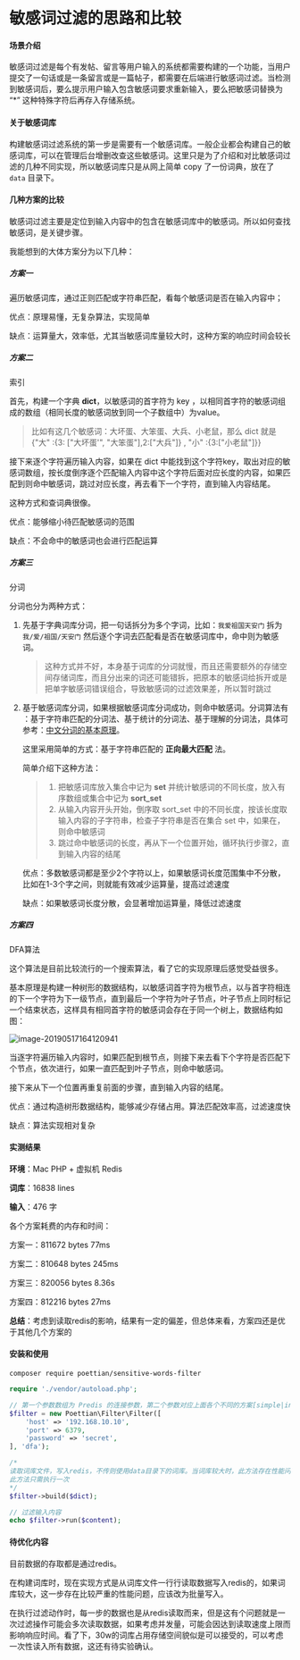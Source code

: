 # 敏感词过滤的思路和比较

#### 场景介绍

敏感词过滤是每个有发帖、留言等用户输入的系统都需要构建的一个功能，当用户提交了一句话或是一条留言或是一篇帖子，都需要在后端进行敏感词过滤。当检测到敏感词后，要么提示用户输入包含敏感词要求重新输入，要么把敏感词替换为 “*” 这种特殊字符后再存入存储系统。

#### 关于敏感词库

构建敏感词过滤系统的第一步是需要有一个敏感词库。一般企业都会构建自己的敏感词库，可以在管理后台增删改查这些敏感词。这里只是为了介绍和对比敏感词过滤的几种不同实现，所以敏感词库只是从网上简单 copy 了一份词典，放在了 `data` 目录下。

#### 几种方案的比较

敏感词过滤主要是定位到输入内容中的包含在敏感词库中的敏感词。所以如何查找敏感词，是关键步骤。

我能想到的大体方案分为以下几种：

##### 方案一

遍历敏感词库，通过正则匹配或字符串匹配，看每个敏感词是否在输入内容中；

优点：原理易懂，无复杂算法，实现简单

缺点：运算量大，效率低，尤其当敏感词库量较大时，这种方案的响应时间会较长

##### 方案二

索引

首先，构建一个字典 **dict**，以敏感词的首字符为 key ，以相同首字符的敏感词组成的数组（相同长度的敏感词放到同一个子数组中）为value。

> 比如有这几个敏感词：大坏蛋、大笨蛋、大兵、小老鼠，那么 dict 就是 {"大" :{3: ["大坏蛋'", "大笨蛋"],2:["大兵"]} , "小" :{3:["小老鼠"]}}
>

接下来逐个字符遍历输入内容，如果在 dict 中能找到这个字符key，取出对应的敏感词数组，按长度倒序逐个匹配输入内容中这个字符后面对应长度的内容，如果匹配到则命中敏感词，跳过对应长度，再去看下一个字符，直到输入内容结尾。

这种方式和查词典很像。

优点：能够缩小待匹配敏感词的范围

缺点：不会命中的敏感词也会进行匹配运算

##### 方案三

分词

分词也分为两种方式：

1. 先基于字典词库分词，把一句话拆分为多个字词，比如：`我爱祖国天安门` 拆为 `我/爱/祖国/天安门` 然后逐个字词去匹配看是否在敏感词库中，命中则为敏感词。

   > 这种方式并不好，本身基于词库的分词就慢，而且还需要额外的存储空间存储词库，而且分出来的词还可能错拆，把原本的敏感词给拆开或是把单字敏感词错误组合，导致敏感词的过滤效果差，所以暂时跳过

2. 基于敏感词库分词，如果根据敏感词库分词成功，则命中敏感词。分词算法有 ：基于字符串匹配的分词法、基于统计的分词法、基于理解的分词法，具体可参考：[中文分词的基本原理](https://blog.csdn.net/John_xyz/article/details/54645527)。

   这里采用简单的方式：基于字符串匹配的 **正向最大匹配** 法。

   简单介绍下这种方法：

   > 1. 把敏感词库放入集合中记为 **set** 并统计敏感词的不同长度，放入有序数组或集合中记为 **sort_set**
   > 2. 从输入内容开头开始，倒序取 sort_set 中的不同长度，按该长度取输入内容的子字符串，检查子字符串是否在集合 set 中，如果在，则命中敏感词
   > 3. 跳过命中敏感词的长度，再从下一个位置开始，循环执行步骤2，直到输入内容的结尾

   优点：多数敏感词都是至少2个字符以上，如果敏感词长度范围集中不分散，比如在1-3个字之间，则就能有效减少运算量，提高过滤速度

   缺点：如果敏感词长度分散，会显著增加运算量，降低过滤速度

##### 方案四

DFA算法

这个算法是目前比较流行的一个搜索算法，看了它的实现原理后感觉受益很多。

基本原理是构建一种树形的数据结构，以敏感词首字符为根节点，以与首字符相连的下一个字符为下一级节点，直到最后一个字符为叶子节点，叶子节点上同时标记一个结束状态，这样具有相同首字符的敏感词会存在于同一个树上，数据结构如图：

![image-20190517164120941](http://ww1.sinaimg.cn/large/006tNc79ly1g34em2c3y9j30zg0ku0w7.jpg)

当逐字符遍历输入内容时，如果匹配到根节点，则接下来去看下个字符是否匹配下个节点，依次进行，如果一直匹配到叶子节点，则命中敏感词。

接下来从下一个位置再重复前面的步骤，直到输入内容的结尾。

优点：通过构造树形数据结构，能够减少存储占用。算法匹配效率高，过滤速度快

缺点：算法实现相对复杂

#### 实测结果

**环境**：Mac PHP + 虚拟机 Redis

**词库**：16838 lines

**输入**：476 字

各个方案耗费的内存和时间： 

方案一：811672 bytes   77ms

方案二：810648 bytes   245ms

方案三：820056 bytes   8.36s

方案四：812216 bytes   27ms

**总结**：考虑到读取redis的影响，结果有一定的偏差，但总体来看，方案四还是优于其他几个方案的

#### 安装和使用

`composer require poettian/sensitive-words-filter`

```php
require './vendor/autoload.php';

// 第一个参数数组为 Predis 的连接参数，第二个参数对应上面各个不同的方案[simple|index|participle|dfa]
$filter = new Poettian\Filter\Filter([
    'host' => '192.168.10.10',
    'port' => 6379,
    'password' => 'secret',
], 'dfa');

/*
读取词库文件，写入redis，不传则使用data目录下的词库。当词库较大时，此方法存在性能问题，下面会讲述
此方法只需执行一次
*/
$filter->build($dict);

// 过滤输入内容
echo $filter->run($content);
```

#### 待优化内容

目前数据的存取都是通过redis。

在构建词库时，现在实现方式是从词库文件一行行读取数据写入redis的，如果词库较大，这一步存在比较严重的性能问题，应该改为批量写入。

在执行过滤动作时，每一步的数据也是从redis读取而来，但是这有个问题就是一次过滤操作可能会多次读取数据，如果考虑并发量，可能会因达到读取速度上限而影响响应时间。看了下，30w的词库占用存储空间貌似是可以接受的，可以考虑一次性读入所有数据，这还有待实验确认。